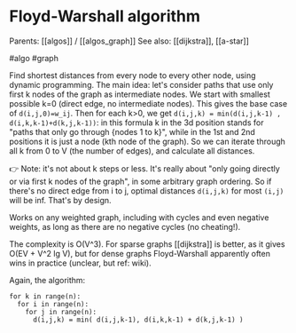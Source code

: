 # Floyd-Warshall algorithm

Parents: [[algos]] / [[algos_graph]]
See also: [[dijkstra]], [[a-star]]

#algo #graph


Find shortest distances from every node to every other node, using dynamic programming. The main idea: let's consider paths that use only first k nodes of the graph as intermediate nodes. We start with smallest possible k=0 (direct edge, no intermediate nodes). This gives the base case of `d(i,j,0)=w_ij`. Then for each k>0, we get `d(i,j,k) = min(d(i,j,k-1) , d(i,k,k-1)+d(k,j,k-1))`: in this formula k in the 3d position stands for "paths that only go through {nodes 1 to k}", while in the 1st and 2nd positions it is just a node (kth node of the graph). So we can iterate through all k from 0 to V (the number of edges), and calculate all distances.

👉 Note: it's not about k steps or less. It's really about "only going directly or via first k nodes of the graph", in some arbitrary graph ordering. So if there's no direct edge from i to j, optimal distances `d(i,j,k)` for most `(i,j)` will be inf. That's by design.

Works on any weighted graph, including with cycles and even negative weights, as long as there are no negative cycles (no cheating!).

The complexity is O(V^3). For sparse graphs [[dijkstra]] is better, as it gives O(EV + V^2 lg V), but for dense graphs Floyd-Warshall apparently often wins in practice (unclear, but ref: wiki).

Again, the algorithm:
```
for k in range(n):
  for i in range(n):
    for j in range(n):
      d(i,j,k) = min( d(i,j,k-1), d(i,k,k-1) + d(k,j,k-1) )
```